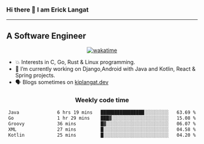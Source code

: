 ### Hi there 👋 I am Erick Langat
---
## A Software Engineer

<div align="center">
  
[![wakatime](https://wakatime.com/badge/user/55eadf42-c1c5-4930-b153-72952ac5ca5c.svg)](https://wakatime.com/@55eadf42-c1c5-4930-b153-72952ac5ca5c)

</div>

<!--
**elkiplangat/elkiplangat** is a ✨ _special_ ✨ repository because its `README.md` (this file) appears on your GitHub profile.

Here are some ideas to get you started:

- 🔭 I’m currently working on ...
- 🌱 I’m currently learning ...
- 👯 I’m looking to collaborate on ...
- 🤔 I’m looking for help with ...
- 💬 Ask me about ...
- 📫 How to reach me: ...
- 😄 Pronouns: ...
- ⚡ Fun fact: ...
-->
- 💥 Interests in C, Go, Rust & Linux programming. 
- 🔭 I’m currently working on Django,Android with Java and Kotlin, React & Spring projects.
-  🗣️ Blogs sometimes on [kiplangat.dev](https://kiplangat.dev)

<div align="center">
  <h3> Weekly code time </h3>

<!--START_SECTION:waka-->

```txt
Java              6 hrs 19 mins   ████████████████░░░░░░░░░   63.69 %
Go                1 hr 29 mins    ███▓░░░░░░░░░░░░░░░░░░░░░   15.08 %
Groovy            36 mins         █▓░░░░░░░░░░░░░░░░░░░░░░░   06.07 %
XML               27 mins         █░░░░░░░░░░░░░░░░░░░░░░░░   04.58 %
Kotlin            25 mins         █░░░░░░░░░░░░░░░░░░░░░░░░   04.20 %
```

<!--END_SECTION:waka-->

</div>
